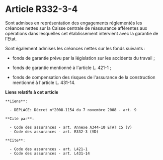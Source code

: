 # Article R332-3-4

Sont admises en représentation des engagements réglementés les créances nettes sur la Caisse centrale de réassurance
afférentes aux opérations dans lesquelles cet établissement intervient avec la garantie de l'Etat.

Sont également admises les créances nettes sur les fonds suivants :

- fonds de garantie prévu par la législation sur les accidents du travail ;

- fonds de garantie mentionné à l'article L. 421-1 ;

- fonds de compensation des risques de l'assurance de la construction mentionné à l'article L. 431-14.

**Liens relatifs à cet article**

	**Liens**:

	  - DEPLACE: Décret n°2008-1154 du 7 novembre 2008 - art. 9

	**Cité par**:

	  - Code des assurances - art. Annexe A344-10 ETAT C5 (V)
	  - Code des assurances - art. R332-3 (VD)

	**Cite**:

	  - Code des assurances - art. L421-1
	  - Code des assurances - art. L431-14
